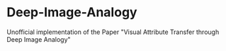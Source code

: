 # Deep-Image-Analogy
Unofficial implementation of the Paper "Visual Attribute Transfer through Deep Image Analogy"
